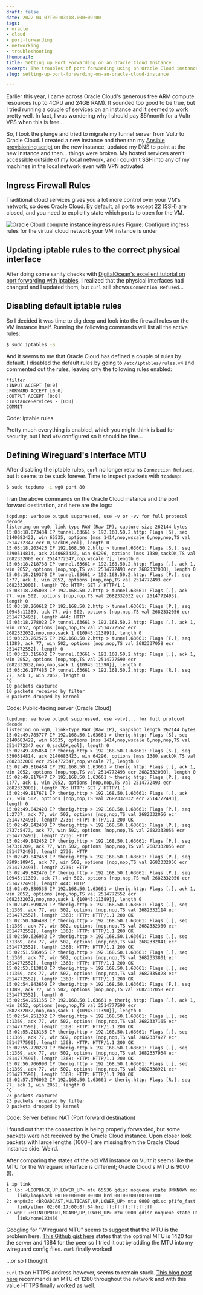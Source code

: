 ```yaml
---
draft: false
date: 2022-04-07T00:03:18.000+09:00
tags:
- oracle
- cloud
- port-forwarding
- networking
- troubleshooting
thumbnail:
title: Setting up Port Forwarding on an Oracle Cloud Instance
excerpt: The troubles of port forwarding using an Oracle Cloud instance.
slug: setting-up-port-forwarding-on-an-oracle-cloud-instance

---
```

Earlier this year, I came across Oracle Cloud's generous free ARM compute resources (up to 4CPU and 24GB RAM). It sounded too good to be true, but I tried running a couple of services on an instance and it seemed to work pretty well. In fact, I was wondering why I should pay $5/month for a Vultr VPS when this is free...

So, I took the plunge and tried to migrate my tunnel server from Vultr to Oracle Cloud. I created a new instance and then ran my [Ansible provisioning script](https://github.com/adwinying/server-provisioning) on the new instance, updated my DNS to point at the new instance and then... things were broken. My hosted services aren't accessible outside of my local network, and I couldn't SSH into any of my machines in the local network even with VPN activated.

## Ingress Firewall Rules

Traditional cloud services gives you a lot more control over your VM's network, so does Oracle Cloud. By default, all ports except 22 (SSH) are closed, and you need to explicitly state which ports to open for the VM.

![Oracle Cloud compute instance ingress rules](../../assets/ingress-rules.png)
Figure: Configure ingress rules for the virtual cloud network your VM instance is under

## Updating iptable rules to the correct physical interface

After doing some sanity checks with [DigitalOcean's excellent tutorial on port forwarding with iptables](https://www.digitalocean.com/community/tutorials/how-to-forward-ports-through-a-linux-gateway-with-iptables), I realized that the physical interfaces had changed and I updated them, but `curl` still shows `Connection Refused`...

## Disabling default iptable rules

So I decided it was time to dig deep and look into the firewall rules on the VM instance itself. Running the following commands will list all the active rules:

```bash
$ sudo iptables -S
```

And it seems to me that Oracle Cloud has defined a couple of rules by default. I disabled the default rules by going to `/etc/iptables/rules.v4` and commented out the rules, leaving only the following rules enabled:

```
*filter
:INPUT ACCEPT [0:0]
:FORWARD ACCEPT [0:0]
:OUTPUT ACCEPT [0:0]
:InstanceServices - [0:0]
COMMIT
```
Code: iptable rules

Pretty much everything is enabled, which you might think is bad for security, but I had `ufw` configured so it should be fine...

## Defining Wireguard's Interface MTU

After disabling the iptable rules, `curl` no longer returns `Connection Refused`, but it seems to be stuck forever. Time to inspect packets with `tcpdump`:

```bash
$ sudo tcpdump -i wg0 port 80
```

I ran the above commands on the Oracle Cloud instance and the port forward destination, and here are the logs:

```
tcpdump: verbose output suppressed, use -v or -vv for full protocol decode
listening on wg0, link-type RAW (Raw IP), capture size 262144 bytes
15:03:18.073434 IP tunnel.63661 > 192.168.50.2.http: Flags [S], seq 2140683422, win 65535, options [mss 1414,nop,wscale 6,nop,nop,TS val 2514772347 ecr 0,sackOK,eol], length 0
15:03:18.203423 IP 192.168.50.2.http > tunnel.63661: Flags [S.], seq 3390514814, ack 2140683423, win 64296, options [mss 1380,sackOK,TS val 2682332000 ecr 2514772347,nop,wscale 7], length 0
15:03:18.218738 IP tunnel.63661 > 192.168.50.2.http: Flags [.], ack 1, win 2052, options [nop,nop,TS val 2514772493 ecr 2682332000], length 0
15:03:18.219378 IP tunnel.63661 > 192.168.50.2.http: Flags [P.], seq 1:77, ack 1, win 2052, options [nop,nop,TS val 2514772493 ecr 2682332000], length 76: HTTP: GET / HTTP/1.1
15:03:18.235008 IP 192.168.50.2.http > tunnel.63661: Flags [.], ack 77, win 502, options [nop,nop,TS val 2682332032 ecr 2514772493], length 0
15:03:18.260612 IP 192.168.50.2.http > tunnel.63661: Flags [P.], seq 10945:11389, ack 77, win 502, options [nop,nop,TS val 2682332056 ecr 2514772493], length 444: HTTP
15:03:18.278022 IP tunnel.63661 > 192.168.50.2.http: Flags [.], ack 1, win 2052, options [nop,nop,TS val 2514772552 ecr 2682332032,nop,nop,sack 1 {10945:11389}], length 0
15:03:23.262575 IP 192.168.50.2.http > tunnel.63661: Flags [F.], seq 11389, ack 77, win 502, options [nop,nop,TS val 2682337058 ecr 2514772552], length 0
15:03:23.315602 IP tunnel.63661 > 192.168.50.2.http: Flags [.], ack 1, win 2052, options [nop,nop,TS val 2514777590 ecr 2682332032,nop,nop,sack 1 {10945:11390}], length 0
15:03:26.177485 IP tunnel.63661 > 192.168.50.2.http: Flags [R.], seq 77, ack 1, win 2052, length 0
^C
10 packets captured
10 packets received by filter
0 packets dropped by kernel
```
Code: Public-facing server (Oracle Cloud)

```
tcpdump: verbose output suppressed, use -v[v]... for full protocol decode
listening on wg0, link-type RAW (Raw IP), snapshot length 262144 bytes
15:02:49.785777 IP 192.168.50.1.63661 > therig.http: Flags [S], seq 2140683422, win 65535, options [mss 1414,nop,wscale 6,nop,nop,TS val 2514772347 ecr 0,sackOK,eol], length 0
15:02:49.785854 IP therig.http > 192.168.50.1.63661: Flags [S.], seq 3390514814, ack 2140683423, win 64296, options [mss 1380,sackOK,TS val 2682332000 ecr 2514772347,nop,wscale 7], length 0
15:02:49.816484 IP 192.168.50.1.63661 > therig.http: Flags [.], ack 1, win 2052, options [nop,nop,TS val 2514772493 ecr 2682332000], length 0
15:02:49.817647 IP 192.168.50.1.63661 > therig.http: Flags [P.], seq 1:77, ack 1, win 2052, options [nop,nop,TS val 2514772493 ecr 2682332000], length 76: HTTP: GET / HTTP/1.1
15:02:49.817671 IP therig.http > 192.168.50.1.63661: Flags [.], ack 77, win 502, options [nop,nop,TS val 2682332032 ecr 2514772493], length 0
15:02:49.842420 IP therig.http > 192.168.50.1.63661: Flags [P.], seq 1:2737, ack 77, win 502, options [nop,nop,TS val 2682332056 ecr 2514772493], length 2736: HTTP: HTTP/1.1 200 OK
15:02:49.842439 IP therig.http > 192.168.50.1.63661: Flags [P.], seq 2737:5473, ack 77, win 502, options [nop,nop,TS val 2682332056 ecr 2514772493], length 2736: HTTP
15:02:49.842452 IP therig.http > 192.168.50.1.63661: Flags [P.], seq 5473:8209, ack 77, win 502, options [nop,nop,TS val 2682332056 ecr 2514772493], length 2736: HTTP
15:02:49.842463 IP therig.http > 192.168.50.1.63661: Flags [P.], seq 8209:10945, ack 77, win 502, options [nop,nop,TS val 2682332056 ecr 2514772493], length 2736: HTTP
15:02:49.842476 IP therig.http > 192.168.50.1.63661: Flags [P.], seq 10945:11389, ack 77, win 502, options [nop,nop,TS val 2682332056 ecr 2514772493], length 444: HTTP
15:02:49.880535 IP 192.168.50.1.63661 > therig.http: Flags [.], ack 1, win 2052, options [nop,nop,TS val 2514772552 ecr 2682332032,nop,nop,sack 1 {10945:11389}], length 0
15:02:49.899820 IP therig.http > 192.168.50.1.63661: Flags [.], seq 1:1369, ack 77, win 502, options [nop,nop,TS val 2682332114 ecr 2514772552], length 1368: HTTP: HTTP/1.1 200 OK
15:02:50.146498 IP therig.http > 192.168.50.1.63661: Flags [.], seq 1:1369, ack 77, win 502, options [nop,nop,TS val 2682332360 ecr 2514772552], length 1368: HTTP: HTTP/1.1 200 OK
15:02:50.626932 IP therig.http > 192.168.50.1.63661: Flags [.], seq 1:1369, ack 77, win 502, options [nop,nop,TS val 2682332841 ecr 2514772552], length 1368: HTTP: HTTP/1.1 200 OK
15:02:51.586965 IP therig.http > 192.168.50.1.63661: Flags [.], seq 1:1369, ack 77, win 502, options [nop,nop,TS val 2682333801 ecr 2514772552], length 1368: HTTP: HTTP/1.1 200 OK
15:02:53.613818 IP therig.http > 192.168.50.1.63661: Flags [.], seq 1:1369, ack 77, win 502, options [nop,nop,TS val 2682335828 ecr 2514772552], length 1368: HTTP: HTTP/1.1 200 OK
15:02:54.843659 IP therig.http > 192.168.50.1.63661: Flags [F.], seq 11389, ack 77, win 502, options [nop,nop,TS val 2682337058 ecr 2514772552], length 0
15:02:54.951155 IP 192.168.50.1.63661 > therig.http: Flags [.], ack 1, win 2052, options [nop,nop,TS val 2514777590 ecr 2682332032,nop,nop,sack 1 {10945:11390}], length 0
15:02:54.951202 IP therig.http > 192.168.50.1.63661: Flags [.], seq 1:1369, ack 77, win 502, options [nop,nop,TS val 2682337165 ecr 2514777590], length 1368: HTTP: HTTP/1.1 200 OK
15:02:55.213135 IP therig.http > 192.168.50.1.63661: Flags [.], seq 1:1369, ack 77, win 502, options [nop,nop,TS val 2682337427 ecr 2514777590], length 1368: HTTP: HTTP/1.1 200 OK
15:02:55.720279 IP therig.http > 192.168.50.1.63661: Flags [.], seq 1:1369, ack 77, win 502, options [nop,nop,TS val 2682337934 ecr 2514777590], length 1368: HTTP: HTTP/1.1 200 OK
15:02:56.706990 IP therig.http > 192.168.50.1.63661: Flags [.], seq 1:1369, ack 77, win 502, options [nop,nop,TS val 2682338921 ecr 2514777590], length 1368: HTTP: HTTP/1.1 200 OK
15:02:57.976002 IP 192.168.50.1.63661 > therig.http: Flags [R.], seq 77, ack 1, win 2052, length 0
^C
23 packets captured
23 packets received by filter
0 packets dropped by kernel
```
Code: Server behind NAT (Port forward destination)

I found out that the connection is being properly forwarded, but some packets were not received by the Oracle Cloud instance. Upon closer look packets with large lengths (1000+) are missing from the Oracle Cloud instance side. Weird.

After comparing the states of the old VM instance on Vultr it seems like the MTU for the Wireguard interface is different; Oracle Cloud's MTU is 9000 (!).

```bash
$ ip link
1: lo: <LOOPBACK,UP,LOWER_UP> mtu 65536 qdisc noqueue state UNKNOWN mode DEFAULT group default qlen 1000
    link/loopback 00:00:00:00:00:00 brd 00:00:00:00:00:00
2: enp0s3: <BROADCAST,MULTICAST,UP,LOWER_UP> mtu 9000 qdisc pfifo_fast state UP mode DEFAULT group default qlen 1000
    link/ether 02:00:17:00:8f:64 brd ff:ff:ff:ff:ff:ff
7: wg0: <POINTOPOINT,NOARP,UP,LOWER_UP> mtu 9000 qdisc noqueue state UNKNOWN mode DEFAULT group default qlen 1000
    link/none123456
```

Googling for "Wireguard MTU" seems to suggest that the MTU is the problem here. [This Github gist here](https://gist.github.com/nitred/f16850ca48c48c79bf422e90ee5b9d95) states that the optimal MTU is 1420 for the server and 1384 for the peer so I tried it out by adding the MTU into my wireguard config files. `curl` finally worked!

...or so I thought.

`curl` to an HTTPS address however, seems to remain stuck. [This blog post here](https://keremerkan.net/posts/wireguard-mtu-fixes/) recommends an MTU of 1280 throughout the network and with this value HTTPS finally worked as well.
